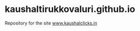 kaushaltirukkovaluri.github.io
==============================

Repository for the site www.kaushalclicks.in
